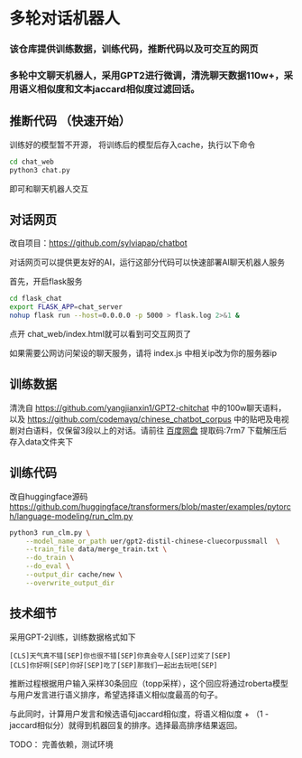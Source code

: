# 多轮对话机器人
### 该仓库提供训练数据，训练代码，推断代码以及可交互的网页
### 多轮中文聊天机器人，采用GPT2进行微调，清洗聊天数据110w+，采用语义相似度和文本jaccard相似度过滤回话。

## 推断代码 （快速开始）
训练好的模型暂不开源， 将训练后的模型后存入cache，执行以下命令
```bash
cd chat_web
python3 chat.py
```
即可和聊天机器人交互


## 对话网页
改自项目：https://github.com/sylviapap/chatbot 


对话网页可以提供更友好的AI，运行这部分代码可以快速部署AI聊天机器人服务


首先，开启flask服务

```bash
cd flask_chat
export FLASK_APP=chat_server
nohup flask run --host=0.0.0.0 -p 5000 > flask.log 2>&1 &
```
点开 chat_web/index.html就可以看到可交互网页了


如果需要公网访问架设的聊天服务，请将 index.js 中相关ip改为你的服务器ip

## 训练数据
清洗自 https://github.com/yangjianxin1/GPT2-chitchat 中的100w聊天语料，以及 https://github.com/codemayq/chinese_chatbot_corpus 中的贴吧及电视剧对白语料，仅保留3段以上的对话。请前往 [百度网盘](https://pan.baidu.com/s/1hUHtzIxZS4U6GGuE4TrEtw) 提取码:7rm7 下载解压后存入data文件夹下

## 训练代码
改自huggingface源码 https://github.com/huggingface/transformers/blob/master/examples/pytorch/language-modeling/run_clm.py
```bash
python3 run_clm.py \
    --model_name_or_path uer/gpt2-distil-chinese-cluecorpussmall  \
    --train_file data/merge_train.txt \
    --do_train \
    --do_eval \
    --output_dir cache/new \
    --overwrite_output_dir
```


## 技术细节
采用GPT-2训练，训练数据格式如下
```
[CLS]天气真不错[SEP]你也很不错[SEP]你真会夸人[SEP]过奖了[SEP]
[CLS]你好啊[SEP]你好[SEP]吃了[SEP]那我们一起出去玩吧[SEP]
```
推断过程根据用户输入采样30条回应（topp采样），这个回应将通过roberta模型与用户发言进行语义排序，希望选择语义相似度最高的句子。


与此同时，计算用户发言和候选语句jaccard相似度，将语义相似度 + （1 - jaccard相似分）就得到机器回复的排序。选择最高排序结果返回。

TODO： 完善依赖，测试环境

